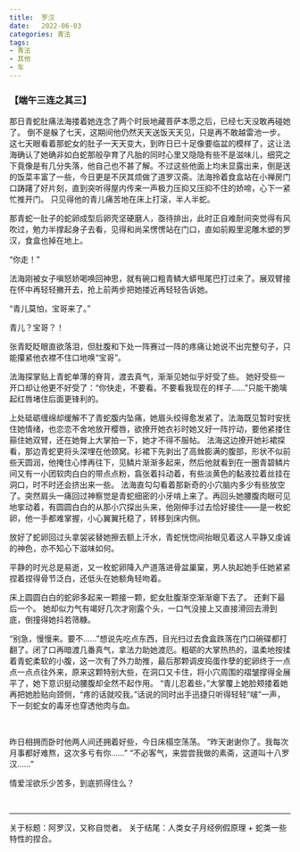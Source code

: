 ```yaml
---
title:	罗汉
date:	2022-06-03
categories: 青法
tags:
- 青法
- 其他
- 车
---
```


### 【端午三连之其三】

那日青蛇肚痛法海搂着她连念了两个时辰地藏菩萨本愿之后，已经七天没敢再碰她了。<!--more-->
倒不是躲了七天，这期间他仍然天天送饭天天见，只是再不敢越雷池一步。这七天眼看着那蛇女的肚子一天天变大，到昨日已十足像要临盆的模样了，这让法海确认了她确非如白蛇那般孕育了凡胎的同时心里又隐隐有些不是滋味儿，细究之下竟像是有几分失落，他自己也不甚了解。不过这些他面上均未显露出来，倒是送的饭菜丰富了一些，今日更是不厌其烦做了道罗汉斋。法海拎着食盒站在小禅房门口踌躇了好片刻，直到突听得屋内传来一声极力压抑又压抑不住的娇啼，心下一紧忙推开门。
只见得他的青儿痛苦地在床上打滚，半人半蛇。

那青蛇一肚子的蛇卵成型后卵壳坚硬磨人，亟待排出，此时正自难耐间突觉得有风吹过，勉力半撑起身子去看，见得和尚呆愣愣站在门口，直如前殿里泥雕木塑的罗汉，食盒也掉在地上。

“你走！”

法海刚被女子嗔怒娇喝唤回神思，就有碗口粗青鳞大蟒甩尾巴打过来了。展双臂接在怀中再轻轻撇开去，抢上前两步把她搂近再轻轻告诉她。

“青儿莫怕，宝哥来了。”

青儿？宝哥？！

张青眨眨眼直欲落泪，但肚腹和下处一阵赛过一阵的疼痛让她说不出完整句子，只能攥紧他衣襟不住口地唤“宝哥”。

法海探掌贴上青蛇单薄的脊背，渡去真气，渐渐见她似乎好受了些。
她好受些一开口却让他更不好受了：“你快走，不要看。不要看我现在的样子……”只能干脆噙起红唇堵住后面更锋利的。

上处砥砺缠绵却缓解不了青蛇腹内坠痛，她眉头绞得愈发紧了。法海既见暂时安抚住她情绪，也恋恋不舍地放开樱唇，欲撩开她衣衫时她又好一阵拧动，要他紧搂住箍住她双臂，还在她臀上大掌拍一下，她才不得不服帖。
法海这边撩开她衫裙探看，那边青蛇更将头深埋在他颈窝。衫裙下先剥出了高耸膨满的腹部，形状不似前些天圆润，他掩住心悸再往下，见鳞片渐渐多起来，然后他就看到在一圈青碧鳞片间又有一小团软肉白白的带点点粉，翕张着抖动着，有些淡黄色的黏液拉着丝挂在洞口，时不时还会挤出来一些。
法海直勾勾看着那新奇的小穴脑内多少有些放空了。突然肩头一痛回过神察觉是青蛇细密的小牙啃上来了。再回头她腰腹肉眼可见地挛动着，有圆圆白白的从那小穴探出头来，他刚伸手过去恰好接住——是一枚蛇卵，他一手都难掌握，小心翼翼托稳了，转移到床内侧。

放好了蛇卵回过头拿袈裟替她擦去额上汗水，青蛇恍惚间抬眼见着这人平静又虔诚的神色，亦不知心下滋味如何。

平静的时光总是易逝，又一枚蛇卵降入产道落进骨盆巢窠，男人执起她手任她紧紧捏着捏得骨节泛白，还低头在她额角轻吻着。

床上圆圆白白的蛇卵多起来一颗接一颗，蛇女肚腹渐空渐渐瘪下去了。
还剩下最后一个。
她却似力气有竭好几次才刚露个头，一口气没接上又直接滑回去滑到底，倒撞得她抖若筛糠。

“别急，慢慢来。要不……”想说先吃点东西，目光扫过去食盒跌落在门口碗碟都打翻了。闭了口再暗渡几番真气，拿法力助她渡厄。粗砺的大掌热热的，温柔地按揉着青蛇柔软的小腹，这一次有了外力助推，最后那颗调皮捣蛋作孽的蛇卵终于一点点一点点往外来，原来这颗特别大些，在洞口又卡住，将小穴周围的褶皱撑得全展平了，她下意识挺动腰腹却全然不起作用。
“青儿忍着些，”大掌覆上她脸颊搂着她再把她脸贴向颈侧，“疼的话就咬我。”话说的同时出手迅捷只听得轻轻“啵”一声，下一刻蛇女的毒牙也穿透他肉与血。

<br/>

昨日相拥而卧时他两人间还拥着好些，今日床榻空荡荡。
“昨天谢谢你了。我每次月事都好难熬，这次多亏有你……”
“不必客气，来尝尝我做的素斋，这道叫十八罗汉……”

情爱淫欲乐少苦多，到底抓得住么？

<br/>

---

关于标题：阿罗汉，又称自觉者。
关于结尾：人类女子月经例假原理 + 蛇类一些特性的捏合。
